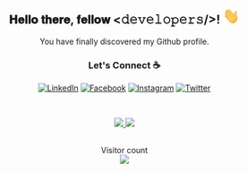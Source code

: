 

<!--
**arch1902/arch1902** is a ✨ _special_ ✨ repository because its `README.md` (this file) appears on your GitHub profile.-->
<div align="center">
<h2> 𝐇𝐞𝐥𝐥𝐨 𝐭𝐡𝐞𝐫𝐞, 𝐟𝐞𝐥𝐥𝐨𝐰 <𝚍𝚎𝚟𝚎𝚕𝚘𝚙𝚎𝚛𝚜/>! <img src="https://github.com/ABSphreak/ABSphreak/blob/master/gifs/Hi.gif" width="30px"></h2>
</div>

<div align="center">

You have finally discovered my Github profile. <br>




</div>

<div align="center">
<!--
<img align="center" height="137.3px" src="https://github-readme-stats.vercel.app/api?username=arch1902&include_all_commits=true&count_private=true&show_icons=true&line_height=20&title_color=7A7ADB&icon_color=2234AE&text_color=D3D3D3&bg_color=0,000000,130F40" alt="arch1902's Github Stats">
<img height="137.3px" src="https://github-readme-stats.vercel.app/api/top-langs/?username=arch1902&hide=html&hide_title=true&hide_border=true&layout=compact&langs_count=7&exclude_repo=comp426&text_color=000&icon_color=fff&bg_color=0,52fa5a,4dfcff,c64dff&theme=graywhite" />
-->


### Let's Connect :coffee:
<p align="center">
	<a href="https://www.linkedin.com/in/arpit-chauhan-303194191/"><img src="https://img.icons8.com/bubbles/50/000000/linkedin.png" alt="LinkedIn"/></a>
	<a href="https://www.facebook.com/arpit.chauhan.737448"><img src="https://img.icons8.com/bubbles/50/000000/facebook-new.png" alt="Facebook"/></a>
	<a href="https://www.instagram.com/arpitchauhan__/"><img src="https://img.icons8.com/bubbles/50/000000/instagram.png" alt="Instagram"/></a>
	<a href="https://twitter.com/rpitchauhan"><img src="https://img.icons8.com/bubbles/50/000000/twitter.png" alt="Twitter"/></a>
</p>
	
<br />

<!--
[![GitHub stats](https://github-readme-stats.vercel.app/api?username=amandewatnitrr&count_private=true&show_icons=true&theme=algolia&&include_all_commits=true)](https://github.com/amandewatnitrr/github-readme-stats-1)    [![Top Langs](https://github-readme-stats.vercel.app/api/top-langs/?username=amandewatnitrr&hide=html,css,javascript)](https://github.com/amandewatnitrr/github-readme-stats-1)-->
<p align="center">
  <a href="https://github.com/arch1902">
    <img height="180em" src="https://github-readme-stats.vercel.app/api?username=arch1902&count_private=true&show_icons=true&theme=algolia&&include_all_commits=true"/>
    <img height="180em" src="https://github-readme-stats-eight-theta.vercel.app/api/top-langs/?username=arch1902&hide=html,css,javascript&layout=compact&langs_count=8&theme=algolia"/>
  </a>
</p>

##
<p align="center"> 
  Visitor count<br>
  <img src="https://profile-counter.glitch.me/arch1902/count.svg" />
</p>





</div>





<!--
Here are some ideas to get you started:

- 🔭 I’m currently working on ...
- 🌱 I’m currently learning ...
- 👯 I’m looking to collaborate on ...
- 🤔 I’m looking for help with ...
- 💬 Ask me about ...
- 📫 How to reach me: ...
- 😄 Pronouns: ...
- ⚡ Fun fact: ...
-->
